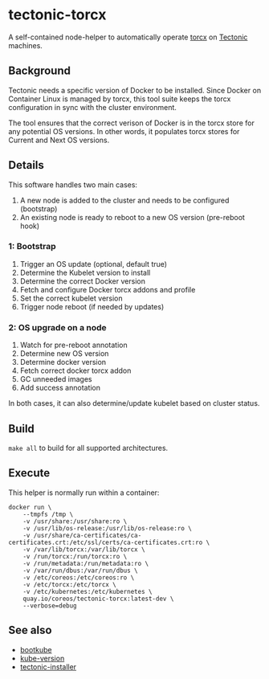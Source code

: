 # tectonic-torcx

A self-contained node-helper to automatically operate [torcx][torcx] on [Tectonic][tectonic] machines.

[torcx]: https://github.com/coreos/torcx 
[tectonic]: https://coreos.com/tectonic

## Background

Tectonic needs a specific version of Docker to be installed. Since Docker
on Container Linux is managed by torcx, this tool suite keeps the torcx
configuration in sync with the cluster environment.

The tool ensures that the correct verison of Docker is in the torcx store for 
any potential OS versions. In other words, it populates torcx stores for Current
and Next OS versions.

## Details

This software handles two main cases:

1. A new node is added to the cluster and needs to be configured (bootstrap)
1. An existing node is ready to reboot to a new OS version (pre-reboot hook)

### 1: Bootstrap

1. Trigger an OS update (optional, default true)
1. Determine the Kubelet version to install
1. Determine the correct Docker version
1. Fetch and configure Docker torcx addons and profile
1. Set the correct kubelet version
1. Trigger node reboot (if needed by updates)

### 2: OS upgrade on a node

1. Watch for pre-reboot annotation 
1. Determine new OS version
1. Determine docker version
1. Fetch correct docker torcx addon
1. GC unneeded images
1. Add success annotation

In both cases, it can also determine/update kubelet based on cluster status.

## Build

`make all` to build for all supported architectures.

## Execute

This helper is normally run within a container:

```
docker run \
    --tmpfs /tmp \
    -v /usr/share:/usr/share:ro \
    -v /usr/lib/os-release:/usr/lib/os-release:ro \
    -v /usr/share/ca-certificates/ca-certificates.crt:/etc/ssl/certs/ca-certificates.crt:ro \
    -v /var/lib/torcx:/var/lib/torcx \
    -v /run/torcx:/run/torcx:ro \
    -v /run/metadata:/run/metadata:ro \
    -v /var/run/dbus:/var/run/dbus \
    -v /etc/coreos:/etc/coreos:ro \
    -v /etc/torcx:/etc/torcx \
    -v /etc/kubernetes:/etc/kubernetes \
    quay.io/coreos/tectonic-torcx:latest-dev \
    --verbose=debug
```


## See also

 * [bootkube](https://github.com/kubernetes-incubator/bootkube)
 * [kube-version](https://github.com/coreos/kube-version)
 * [tectonic-installer](https://github.com/coreos/tectonic-installer)
